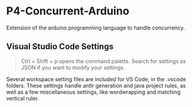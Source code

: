 # P4-Concurrent-Arduino
Extension of the arduino programming language to handle concurrency.

## Visual Studio Code Settings
>Ctrl + Shift + p opens the command palette. Search for settings as JSON if you want to modify your settings.

Several workspace setting files are included for VS Code, in the .vscode folders. These settings handle antlr generation and java project rules, as well as a few miscellaneous settings, like wordwrapping and matching vertical ruler.